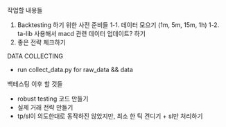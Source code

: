 작업할 내용들
1. Backtesting 하기 위한 사전 준비들
    1-1. 데이터 모으기 (1m, 5m, 15m, 1h)
    1-2. ta-lib 사용해서 macd 관련 데이터 업데이트? 하기
2. 좋은 전략 체크하기


DATA COLLECTING
- run collect_data.py for raw_data && data


백테스팅 이후 할 것들
- robust testing 코드 만들기
- 실제 거래 전략 만들기
- tp/sl이 의도한대로 동작하진 않았지만, 최소 한 틱 견디기 + sl만 처리하기